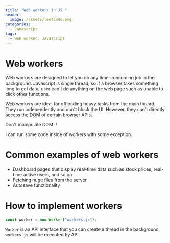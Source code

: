 ```yaml
---
title: "Web workers in JS "
header:
  image: /assets/leetcode.png
categories:
  - Javascript
tags:
  - web worker, Javascript
---
```


# Web workers

Web workers are designed to let you do any time-consuming job in the background. Javascript is single thread, so if a browser takes something long to get data, user can't do anything on the web page such as unable to click other functions.

Web workers are ideal for offloading heavy tasks from the main thread. They run independently and don't block the UI. However, they can't directly access the DOM of certain browser APIs.

Don't manipulate DOM !!

I can run some code inside of workers with some exception.

# Common examples of web workers

- Dashboard pages that display real-time data such as stock prices, real-time active users, and so on
- Fetching huge files from the server
- Autosave functionality

# How to implement workers

```js
const worker = new Worker("workers.js");
```

`Worker` is an API interface that you can create a thread in the background. `workers.js` will be executed by API.
